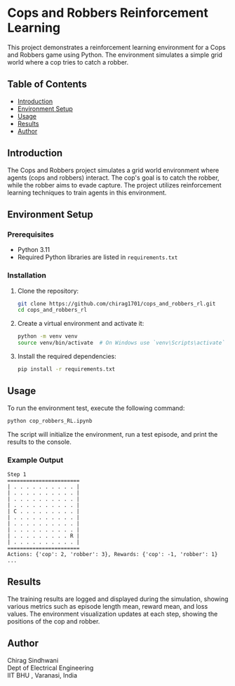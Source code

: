 # Cops and Robbers Reinforcement Learning

This project demonstrates a reinforcement learning environment for a Cops and Robbers game using Python. The environment simulates a simple grid world where a cop tries to catch a robber.

## Table of Contents
- [Introduction](#introduction)
- [Environment Setup](#environment-setup)
- [Usage](#usage)
- [Results](#results)
- [Author](#author)

## Introduction

The Cops and Robbers project simulates a grid world environment where agents (cops and robbers) interact. The cop's goal is to catch the robber, while the robber aims to evade capture. The project utilizes reinforcement learning techniques to train agents in this environment.

## Environment Setup

### Prerequisites
- Python 3.11
- Required Python libraries are listed in `requirements.txt`

### Installation

1. Clone the repository:
   ```bash
   git clone https://github.com/chirag1701/cops_and_robbers_rl.git
   cd cops_and_robbers_rl
   ```

2. Create a virtual environment and activate it:
   ```bash
   python -m venv venv
   source venv/bin/activate  # On Windows use `venv\Scripts\activate`
   ```

3. Install the required dependencies:
   ```bash
   pip install -r requirements.txt
   ```

## Usage

To run the environment test, execute the following command:

```bash
python cop_robbers_RL.ipynb
```

The script will initialize the environment, run a test episode, and print the results to the console.

### Example Output

```
Step 1
=======================
| . . . . . . . . . . |
| . . . . . . . . . . |
| . . . . . . . . . . |
| . . . . . . . . . . |
| C . . . . . . . . . |
| . . . . . . . . . . |
| . . . . . . . . . . |
| . . . . . . . . . . |
| . . . . . . . . . R |
| . . . . . . . . . . |
=======================
Actions: {'cop': 2, 'robber': 3}, Rewards: {'cop': -1, 'robber': 1}
...
```

## Results

The training results are logged and displayed during the simulation, showing various metrics such as episode length mean, reward mean, and loss values. The environment visualization updates at each step, showing the positions of the cop and robber.

## Author

Chirag Sindhwani  
Dept of Electrical Engineering  
IIT BHU , Varanasi, India
